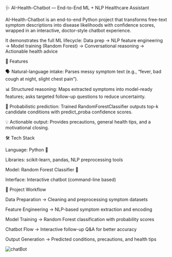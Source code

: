 🩺 AI-Health-Chatbot — End-to-End ML + NLP Healthcare Assistant

AI-Health-Chatbot is an end-to-end Python project that transforms free-text symptom descriptions into disease likelihoods with confidence scores, wrapped in an interactive, doctor-style chatbot experience.

It demonstrates the full ML lifecycle:
Data prep → NLP feature engineering → Model training (Random Forest) → Conversational reasoning → Actionable health advice


🚀 Features

🗣️ Natural-language intake: Parses messy symptom text (e.g., “fever, bad cough at night, slight chest pain”).

📊 Structured reasoning: Maps extracted symptoms into model-ready features; asks targeted follow-up questions to reduce uncertainty.

🤖 Probabilistic prediction: Trained RandomForestClassifier outputs top-k candidate conditions with predict_proba confidence scores.

💡 Actionable output: Provides precautions, general health tips, and a motivational closing.

🛠️ Tech Stack

Language: Python 🐍

Libraries: scikit-learn, pandas, NLP preprocessing tools

Model: Random Forest Classifier 🌲

Interface: Interactive chatbot (command-line based)

📌 Project Workflow

Data Preparation → Cleaning and preprocessing symptom datasets

Feature Engineering → NLP-based symptom extraction and encoding

Model Training → Random Forest classification with probability scores

Chatbot Flow → Interactive follow-up Q&A for better accuracy

Output Generation → Predicted conditions, precautions, and health tips



![chatBot](https://github.com/user-attachments/assets/9e67a239-c887-40e1-a5cb-23313abe1e64)

